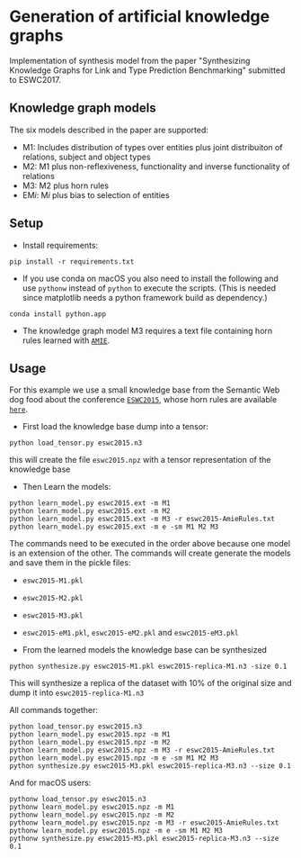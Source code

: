 # Generation of artificial knowledge graphs

Implementation of synthesis model from the paper "Synthesizing Knowledge Graphs for Link and Type Prediction Benchmarking" submitted to ESWC2017.


## Knowledge graph models

The six models described in the paper are supported:

- M1: Includes distribution of types over entities plus joint distribuiton of relations, subject and object types
- M2: M1 plus non-reflexiveness, functionality and inverse functionality of relations
- M3: M2 plus horn rules
- EM*i*: M*i* plus bias to selection of entities

## Setup
- Install requirements:
```
pip install -r requirements.txt
```
- If you use conda on macOS you also need to install the following and use `pythonw` instead of `python` to execute the scripts. (This is needed since matplotlib needs a python framework build as dependency.)
```
conda install python.app
```
- The knowledge graph model M3 requires a text file containing horn rules learned with
[`AMIE`](https://www.mpi-inf.mpg.de/departments/databases-and-information-systems/research/yago-naga/amie/).

## Usage

For this example we use a small knowledge base from the Semantic Web dog food about the conference
[`ESWC2015`](http://data.dws.informatik.uni-mannheim.de/hmctp/kbgen/eswc2015.n3), whose horn rules are available [`here`](http://data.dws.informatik.uni-mannheim.de/hmctp/kbgen/eswc2015-AmieRules.txt).

- First load the knowledge base dump into a tensor:

 ```
 python load_tensor.py eswc2015.n3
 ```

 this will create the file ```eswc2015.npz``` with a tensor representation of the knowledge base

- Then Learn the models:

 ```
 python learn_model.py eswc2015.ext -m M1
 python learn_model.py eswc2015.ext -m M2
 python learn_model.py eswc2015.ext -m M3 -r eswc2015-AmieRules.txt
 python learn_model.py eswc2015.ext -m e -sm M1 M2 M3
 ```

 The commands need to be executed in the order above because one model is an extension of the other.
 The commands will create generate the models and save them in the pickle files:

 - ```eswc2015-M1.pkl```
 - ```eswc2015-M2.pkl```
 - ```eswc2015-M3.pkl```
 - ```eswc2015-eM1.pkl```, ```eswc2015-eM2.pkl``` and ```eswc2015-eM3.pkl```

- From the learned models the knowledge base can be synthesized

 ```
 python synthesize.py eswc2015-M1.pkl eswc2015-replica-M1.n3 -size 0.1
 ```

 This will synthesize a replica of the dataset with 10% of the original size and dump it into ```eswc2015-replica-M1.n3```

All commands together:
```
python load_tensor.py eswc2015.n3
python learn_model.py eswc2015.npz -m M1
python learn_model.py eswc2015.npz -m M2
python learn_model.py eswc2015.npz -m M3 -r eswc2015-AmieRules.txt
python learn_model.py eswc2015.npz -m e -sm M1 M2 M3
python synthesize.py eswc2015-M3.pkl eswc2015-replica-M3.n3 --size 0.1
```

And for macOS users:
```
pythonw load_tensor.py eswc2015.n3
pythonw learn_model.py eswc2015.npz -m M1
pythonw learn_model.py eswc2015.npz -m M2
pythonw learn_model.py eswc2015.npz -m M3 -r eswc2015-AmieRules.txt
pythonw learn_model.py eswc2015.npz -m e -sm M1 M2 M3
pythonw synthesize.py eswc2015-M3.pkl eswc2015-replica-M3.n3 --size 0.1
```
